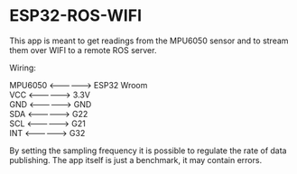 # ESP32-ROS-WIFI

This app is meant to get readings from the MPU6050 sensor and to stream them over WIFI to a remote ROS server.

Wiring:

MPU6050  <------>  ESP32 Wroom  
VCC      <------>  3.3V  
GND      <------>  GND  
SDA      <------>  G22  
SCL      <------>  G21  
INT      <------>  G32  

By setting the sampling frequency it is possible to regulate the rate of data publishing.
The app itself is just a benchmark, it may contain errors.
